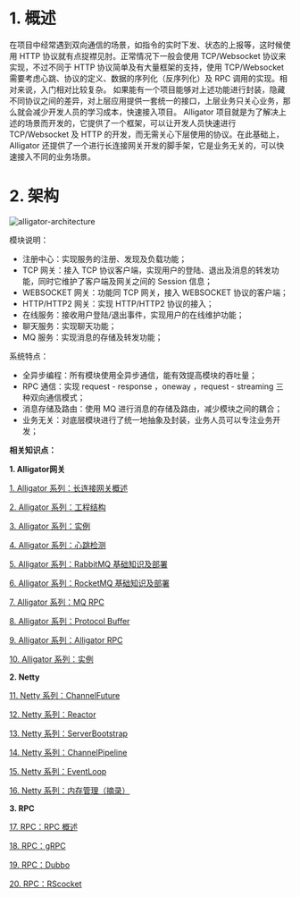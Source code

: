 # 1. 概述

在项目中经常遇到双向通信的场景，如指令的实时下发、状态的上报等，这时候使用 HTTP 协议就有点捉襟见肘。正常情况下一般会使用 TCP/Websocket 协议来实现，不过不同于 HTTP 协议简单及有大量框架的支持，使用 TCP/Websocket 需要考虑心跳、协议的定义、数据的序列化（反序列化）及 RPC 调用的实现。相对来说，入门相对比较复杂。 如果能有一个项目能够对上述功能进行封装，隐藏不同协议之间的差异，对上层应用提供一套统一的接口，上层业务只关心业务，那么就会减少开发人员的学习成本，快速接入项目。
Alligator 项目就是为了解决上述的场景而开发的，它提供了一个框架，可以让开发人员快速进行 TCP/Websocket 及 HTTP 的开发，而无需关心下层使用的协议。在此基础上，Alligator 还提供了一个进行长连接网关开发的脚手架，它是业务无关的，可以快速接入不同的业务场景。

# 2. 架构
![alligator-architecture](https://zhangxt.top/images/alligator/alligator-architecture.jpg "alligator-architecture")

模块说明：
- 注册中心：实现服务的注册、发现及负载功能；
- TCP 网关：接入 TCP 协议客户端，实现用户的登陆、退出及消息的转发功能，同时它维护了客户端及网关之间的 Session 信息；
- WEBSOCKET 网关：功能同 TCP 网关，接入 WEBSOCKET 协议的客户端；
- HTTP/HTTP2 网关：实现 HTTP/HTTP2 协议的接入；
- 在线服务：接收用户登陆/退出事件，实现用户的在线维护功能；
- 聊天服务：实现聊天功能；
- MQ 服务：实现消息的存储及转发功能；

系统特点：
- 全异步编程：所有模块使用全异步通信，能有效提高模块的吞吐量；
- RPC 通信：实现 request - response ，oneway ，request - streaming 三种双向通信模式；
- 消息存储及路由：使用 MQ 进行消息的存储及路由，减少模块之间的耦合；
- 业务无关：对底层模块进行了统一地抽象及封装，业务人员可以专注业务开发；

**相关知识点：**

**1. Alligator网关**

[1. Alligator 系列：长连接网关概述][1]

[2. Alligator 系列：工程结构][2]

[3. Alligator 系列：实例][3]

[4. Alligator 系列：心跳检测][4]

[5. Alligator 系列：RabbitMQ 基础知识及部署][5]

[6. Alligator 系列：RocketMQ 基础知识及部署][6]

[7. Alligator 系列：MQ RPC][7]

[8. Alligator 系列：Protocol Buffer][8]

[9. Alligator 系列：Alligator RPC][9]

[10. Alligator 系列：实例][10]

**2. Netty**

[11. Netty 系列：ChannelFuture][11]

[12. Netty 系列：Reactor][12]

[13. Netty 系列：ServerBootstrap][13]

[14. Netty 系列：ChannelPipeline][14]

[15. Netty 系列：EventLoop][15]

[16. Netty 系列：内存管理（摘录）][16]

**3. RPC**

[17. RPC：RPC 概述][17]

[18. RPC：gRPC][18]

[19. RPC：Dubbo][19]

[20. RPC：RScocket][20]

[1]:https://zhangxt.top/2021/07/31/alligator-gateway-overview/
[2]:https://zhangxt.top/2022/01/02/alligator-project-structure/
[3]:https://zhangxt.top/2022/01/02/alligator-example/
[4]:https://zhangxt.top/2021/08/14/alligator-heartbeat-detection/
[5]:https://zhangxt.top/2021/09/30/alligator-rabbitmq-deploy/
[6]:https://zhangxt.top/2021/10/02/alligator-rocketmq-deploy/
[7]:https://zhangxt.top/2021/10/16/alligator-mq-rpc/
[8]:https://zhangxt.top/2021/10/17/alligator-protocol-bufffer/
[9]:https://zhangxt.top/2021/12/26/alligator-rpc/
[10]:https://zhangxt.top/2022/01/02/alligator-example/
[11]:https://zhangxt.top/2021/08/18/netty-channelfuture/
[12]:https://zhangxt.top/2021/08/22/netty-reactor/
[13]:https://zhangxt.top/2021/08/26/netty-server-bootstrap/
[14]:https://zhangxt.top/2021/08/28/netty-channel-pipeline/
[15]:https://zhangxt.top/2021/08/29/netty-eventloop/
[16]:https://zhangxt.top/2021/09/19/netty-memory-management/
[17]:https://zhangxt.top/2021/11/07/rpc-overview/
[18]:https://zhangxt.top/2021/11/14/grpc-overview/
[19]:https://zhangxt.top/2021/11/21/dubbo-overview/
[20]:https://zhangxt.top/2021/11/21/rsocket-overview/

